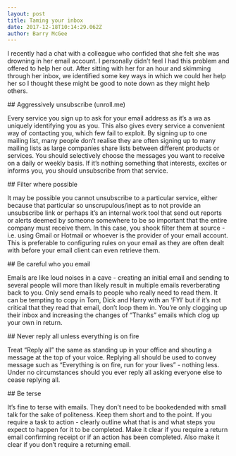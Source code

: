 ```yaml
---
layout: post
title: Taming your inbox
date: 2017-12-18T10:14:29.062Z
author: Barry McGee
---
```

I recently had a chat with a colleague who confided that she felt she was drowning in her email account. I personally didn’t feel I had this problem and offered to help her out. After sitting with her for an hour and skimming through her inbox, we identified some key ways in which we could her help her so I thought these might be good to note down as they might help others.

\## Aggressively unsubscribe (unroll.me)

Every service you sign up to ask for your email address as it’s a wa as uniquely identifying you as you. This also gives every service a convenient way of contacting you, which few fail to exploit. By signing up to one mailing list, many people don’t realise they are often signing up to many mailing lists as large companies share lists between different products or services. You should selectively choose the messages you want to receive on a daily or weekly basis. If it’s nothing something that interests, excites or informs you, you should unsubscribe from that service.

\## Filter where possible

It may be possible you cannot unsubscribe to a particular service, either because that particular so unscrupulous/inept as to not provide an unsubscribe link or perhaps it’s an internal work tool that send out reports or alerts deemed by someone somewhere to be so important that the entire company must receive them. In this case, you shook filter them at source - i.e. using Gmail or Hotmail or whoever is the provider of your email account. This is preferable to configuring rules on your email as they are often dealt with before your email client can even retrieve them.

\## Be careful who you email

Emails are like loud noises in a cave - creating an initial email and sending to several people will more than likely result in multiple emails reverberating back to you. Only send emails to people who really need to read them. It can be tempting to copy in Tom, Dick and Harry with an ‘FYI’ but if it’s not critical that they read that email, don’t loop them in. You’re only clogging up their inbox and increasing the changes of “Thanks” emails which clog up your own in return.

\## Never reply all unless everything is on fire

Treat “Reply all” the same as standing up in your office and shouting a message at the top of your voice. Replying all should be used to convey message such as “Everything is on fire, run for your lives” - nothing less. Under no circumstances should you ever reply all asking everyone else to cease replying all.

\## Be terse

It’s fine to terse with emails. They don’t need to be bookedended with small talk for the sake of politeness. Keep them short and to the point. If you require a task to action - clearly outline what that is and what steps you expect to happen for it to be completed. Make it clear if you require a return email confirming receipt or if an action has been completed. Also make it clear if you don’t require a returning email.
